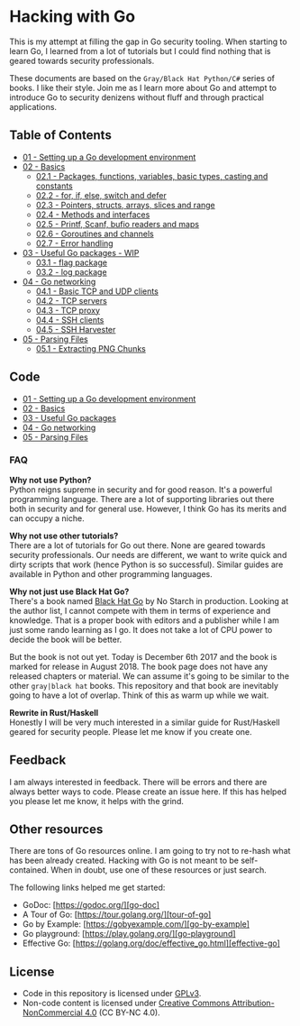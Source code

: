 # Hacking with Go
This is my attempt at filling the gap in Go security tooling. When starting to learn Go, I learned from a lot of tutorials but I could find nothing that is geared towards security professionals.

These documents are based on the `Gray/Black Hat Python/C#` series of books. I like their style. Join me as I learn more about Go and attempt to introduce Go to security denizens without fluff and through practical applications.

## Table of Contents

- [01 - Setting up a Go development environment](content/01.md)
- [02 - Basics](content/02.0.md)
    + [02.1 - Packages, functions, variables, basic types, casting and constants](content/02.1.md)
    + [02.2 - for, if, else, switch and defer](content/02.2.md)
    + [02.3 - Pointers, structs, arrays, slices and range](content/02.3.md)
    + [02.4 - Methods and interfaces](content/02.4.md)
    + [02.5 - Printf, Scanf, bufio readers and maps](content/02.5.md)
    + [02.6 - Goroutines and channels](content/02.6.md)
    + [02.7 - Error handling](content/02.7.md)
- [03 - Useful Go packages - WIP](content/03.0.md)
    + [03.1 - flag package](content/03.1.md)
    + [03.2 - log package](content/03.2.md)
- [04 - Go networking](content/04.0.md)
    + [04.1 - Basic TCP and UDP clients](content/04.1.md)
    + [04.2 - TCP servers](content/04.2.md)
    + [04.3 - TCP proxy](content/04.3.md)
    + [04.4 - SSH clients](content/04.4.md)
    + [04.5 - SSH Harvester](content/04.5.md)
- [05 - Parsing Files](content/05.0.md)
    + [05.1 - Extracting PNG Chunks](content/05.1.md)

## Code

- [01 - Setting up a Go development environment](code/01)
- [02 - Basics](code/02)
- [03 - Useful Go packages](code/03)
- [04 - Go networking](code/04)
- [05 - Parsing Files](code/05)

### FAQ

**Why not use Python?**  
Python reigns supreme in security and for good reason. It's a powerful programming language. There are a lot of supporting libraries out there both in security and for general use. However, I think Go has its merits and can occupy a niche.

**Why not use other tutorials?**  
There are a lot of tutorials for Go out there. None are geared towards security professionals. Our needs are different, we want to write quick and dirty scripts that work (hence Python is so successful). Similar guides are available in Python and other programming languages.

**Why not just use Black Hat Go?**  
There's a book named [Black Hat Go][black-hat-go] by No Starch in production. Looking at the author list, I cannot  compete with them in terms of experience and knowledge. That is a proper book with editors and a publisher while I am just some rando learning as I go. It does not take a lot of CPU power to decide the book will be better.

But the book is not out yet. Today is December 6th 2017 and the book is marked for release in August 2018. The book page does not have any released chapters or material. We can assume it's going to be similar to the other `gray|black hat` books. This repository and that book are inevitably going to have a lot of overlap. Think of this as warm up while we wait.

**Rewrite in Rust/Haskell**  
Honestly I will be very much interested in a similar guide for Rust/Haskell geared for security people. Please let me know if you create one.

## Feedback
I am always interested in feedback. There will be errors and there are always better ways to code. Please create an issue here. If this has helped you please let me know, it helps with the grind.

## Other resources
There are tons of Go resources online. I am going to try not to re-hash what has been already created. Hacking with Go is not meant to be self-contained. When in doubt, use one of these resources or just search.

The following links helped me get started:

- GoDoc: [https://godoc.org/][go-doc]
- A Tour of Go: [https://tour.golang.org/][tour-of-go]
- Go by Example: [https://gobyexample.com/][go-by-example]
- Go playground: [https://play.golang.org/][go-playground]
- Effective Go: [https://golang.org/doc/effective_go.html][effective-go]

## License

- Code in this repository is licensed under [GPLv3](LICENSE).
- Non-code content is licensed under [Creative Commons Attribution-NonCommercial 4.0][CC-4] (CC BY-NC 4.0).

<!-- Links -->

[black-hat-go]: https://www.nostarch.com/blackhatgo
[go-doc]: https://godoc.org/
[tour-of-go]: https://tour.golang.org/
[go-by-example]: https://gobyexample.com/
[go-playground]: https://play.golang.org/
[CC-4]: https://creativecommons.org/licenses/by-nc-sa/4.0/
[effective-go]: https://golang.org/doc/effective_go.html

